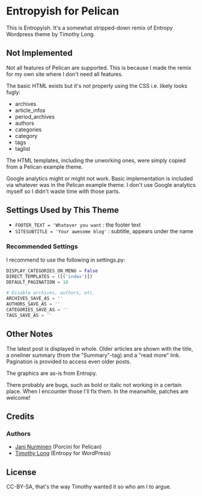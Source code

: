 # Entropyish for Pelican

This is Entropyish. It's a somewhat stripped-down remix of Entropy Wordpress
theme by Timothy Long.

## Not Implemented

Not all features of Pelican are supported. This is because I made the remix for my own site
where I don't need all features.

The basic HTML exists but it's not properly using the CSS i.e. likely looks fugly:

-    archives
-    article_infos
-    period_archives
-    authors
-    categories
-    category
-    tags
-    taglist

The HTML templates, including the unworking ones, were simply copied from a
Pelican example theme.

Google analytics might or might not work. Basic implementation is included via
whatever was in the Pelican example theme. I don't use Google analytics myself
so I didn't waste time with those parts.

## Settings Used by This Theme

* `FOOTER_TEXT = 'Whatever you want` : the footer text
* `SITESUBTITLE = 'Your awesome blog'` : subtitle, appears under the name

### Recommended Settings

I recommend to use the following in settings.py:

```python
DISPLAY_CATEGORIES_ON_MENU = False
DIRECT_TEMPLATES = ([('index')])
DEFAULT_PAGINATION = 10

# Disable archives, authors, etc.
ARCHIVES_SAVE_AS = ''
AUTHORS_SAVE_AS = ''
CATEGORIES_SAVE_AS = ''
TAGS_SAVE_AS = ''
```

## Other Notes

The latest post is displayed in whole. Older articles are shown with the
title, a oneliner summary (from the "Summary"-tag) and a "read more" link.
Pagination is provided to access even older posts.

The graphics are as-is from Entropy.

There probably are bugs, such as bold or italic not working in a certain place.
When I encounter those I'll fix them. In the meanwhile, patches are welcome!

## Credits

### Authors

* [Jani Nurminen](http://kippura.org) (Porcini for Pelican)
* [Timothy Long](http://timothy-long.com) (Entropy for WordPress)

## License

CC-BY-SA, that's the way Timothy wanted it so who am I to argue.

